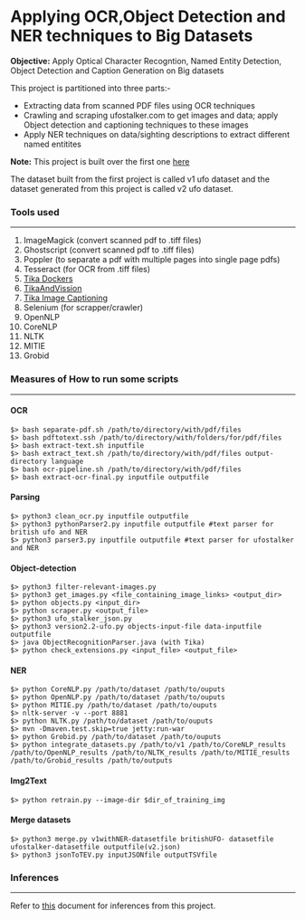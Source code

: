 # Applying OCR,Object Detection and NER techniques to Big Datasets

**Objective:** Apply Optical Character Recogntion, Named Entity Detection, Object Detection and Caption Generation on Big datasets


This project is partitioned into three parts:-
- Extracting data from scanned PDF files using OCR techniques
- Crawling and scraping ufostalker.com to get images and data; apply Object detection and captioning techniques to these images
- Apply NER techniques on data/sighting descriptions to extract different named entitites

**Note:** This project is built over the first one [here](https://github.com/srinidhinandakumar/big-data-content-similarity)

The dataset built from the first project is called v1 ufo dataset and the dataset generated from this project is called v2 ufo dataset.

### Tools used
---
  1. ImageMagick (convert scanned pdf to .tiff files)
  2. Ghostscript (convert scanned pdf to .tiff files)
  3. Poppler (to separate a pdf with multiple pages into single page pdfs)
  4. Tesseract (for OCR from .tiff files)
  5. [Tika Dockers](https://github.com/USCDataScience/tika-dockers.git)
  6. [TikaAndVission](https://wiki.apache.org/tika/TikaAndVision)
  7. [Tika Image Captioning](https://wiki.apache.org/tika/ImageCaption)
  8. Selenium (for scrapper/crawler)
  9. OpenNLP
  10. CoreNLP
  11. NLTK
  12. MITIE
  13. Grobid
    
### Measures of How to run some scripts
---
#### OCR
    $> bash separate-pdf.sh /path/to/directory/with/pdf/files
    $> bash pdftotext.ssh /path/to/directory/with/folders/for/pdf/files
    $> bash extract-text.sh inputfile
    $> bash extract_text.sh /path/to/directory/with/pdf/files output-directory language
    $> bash ocr-pipeline.sh /path/to/directory/with/pdf/files
    $> bash extract-ocr-final.py inputfile outputfile
#### Parsing
    $> python3 clean_ocr.py inputfile outputfile 
    $> python3 pythonParser2.py inputfile outputfile #text parser for british ufo and NER
    $> python3 parser3.py inputfile outputfile #text parser for ufostalker and NER
#### Object-detection 
    $> python3 filter-relevant-images.py 
    $> python3 get_images.py <file_containing_image_links> <output_dir>
    $> python objects.py <input_dir>
    $> python scraper.py <output_file>
    $> python3 ufo_stalker_json.py
    $> python3 version2.2-ufo.py objects-input-file data-inputfile outputfile
    $> java ObjectRecognitionParser.java (with Tika)
    $> python check_extensions.py <input_file> <output_file>
#### NER
    $> python CoreNLP.py /path/to/dataset /path/to/ouputs
    $> python OpenNLP.py /path/to/dataset /path/to/ouputs
    $> python MITIE.py /path/to/dataset /path/to/ouputs
    $> nltk-server -v --port 8881
    $> python NLTK.py /path/to/dataset /path/to/ouputs 
    $> mvn -Dmaven.test.skip=true jetty:run-war 
    $> python Grobid.py /path/to/dataset /path/to/ouputs
    $> python integrate_datasets.py /path/to/v1 /path/to/CoreNLP_results /path/to/OpenNLP_results /path/to/NLTK_results /path/to/MITIE_results /path/to/Grobid_results /path/to/outputs
#### Img2Text
    $> python retrain.py --image-dir $dir_of_training_img
#### Merge datasets
    $> python3 merge.py v1withNER-datasetfile britishUFO- datasetfile ufostalker-datasetfile outputfile(v2.json)
    $> python3 jsonToTEV.py inputJSONfile outputTSVfile

### Inferences
---
Refer to [this](https://github.com/srinidhinandakumar/big-data-ocr-ner/blob/master/docs/ENRICHMENT.pdf) document for inferences from this project.
